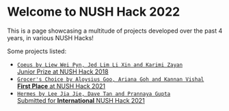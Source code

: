# Welcome to NUSH Hack 2022

This is a page showcasing a multitude of projects developed over the past 4 years, in various NUSH Hacks!

Some projects listed:
- [`Coeus by Liew Wei Pyn, Jed Lim Li Xin and Karimi Zayan`<br/>Junior Prize at NUSH Hack 2018](https://github.com/NUSH-Hack/Coeus)
- [`Grocer's Choice by Aloysius Goo, Ariana Goh and Kannan Vishal`<br/>**First Place** at NUSH Hack 2021](https://github.com/NUSH-Hack/grocersChoice)
- [`Hermes by Lee Jia Jie, Dave Tan and Prannaya Gupta`<br/>Submitted for **International** NUSH Hack 2021](https://github.com/NUSH-Hack/hermes)
